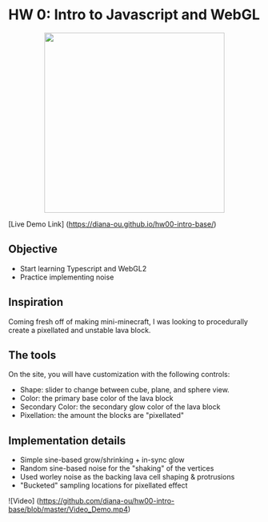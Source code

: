 # HW 0: Intro to Javascript and WebGL

<p align="center">
  <img width="360" height="360" src="https://user-images.githubusercontent.com/1758825/132532354-e3a45402-e484-499e-bfa7-2d73b9f2c946.png">
</p>

[Live Demo Link] (https://diana-ou.github.io/hw00-intro-base/)

## Objective
- Start learning Typescript and WebGL2
- Practice implementing noise

## Inspiration
Coming fresh off of making mini-minecraft, I was looking to procedurally create a pixellated and unstable lava block. 

## The tools 
On the site, you will have customization with the following controls: 
* Shape: slider to change between cube, plane, and sphere view.
* Color: the primary base color of the lava block 
* Secondary Color: the secondary glow color of the lava block
* Pixellation: the amount the blocks are "pixellated"

## Implementation details
* Simple sine-based grow/shrinking + in-sync glow
* Random sine-based noise for the "shaking" of the vertices 
* Used worley noise as the backing lava cell shaping & protrusions
* "Bucketed" sampling locations for pixellated effect

![Video] (https://github.com/diana-ou/hw00-intro-base/blob/master/Video_Demo.mp4)